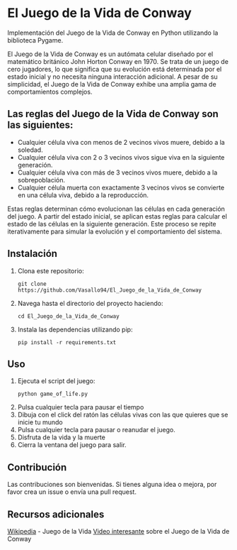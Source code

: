 # El Juego de la Vida de Conway
Implementación del Juego de la Vida de Conway en Python utilizando la biblioteca Pygame.

El Juego de la Vida de Conway es un autómata celular diseñado por el matemático británico John Horton Conway en 1970. Se trata de un juego de cero jugadores, lo que significa que su evolución está determinada por el estado inicial y no necesita ninguna interacción adicional. A pesar de su simplicidad, el Juego de la Vida de Conway exhibe una amplia gama de comportamientos complejos.

## Las reglas del Juego de la Vida de Conway son las siguientes:

- Cualquier célula viva con menos de 2 vecinos vivos muere, debido a la soledad.
- Cualquier célula viva con 2 o 3 vecinos vivos sigue viva en la siguiente generación.
- Cualquier célula viva con más de 3 vecinos vivos muere, debido a la sobrepoblación.
- Cualquier célula muerta con exactamente 3 vecinos vivos se convierte en una célula viva, debido a la reproducción.

Estas reglas determinan cómo evolucionan las células en cada generación del juego. A partir del estado inicial, se aplican estas reglas para calcular el estado de las células en la siguiente generación. Este proceso se repite iterativamente para simular la evolución y el comportamiento del sistema.


## Instalación

1. Clona este repositorio:

   ```
   git clone https://github.com/Vasallo94/El_Juego_de_la_Vida_de_Conway
   ```
2. Navega hasta el directorio del proyecto haciendo:
    ```
    cd El_Juego_de_la_Vida_de_Conway
    ```
3. Instala las dependencias utilizando pip:
    ```
    pip install -r requirements.txt
    ```
    
## Uso
1. Ejecuta el script del juego:
    ```
    python game_of_life.py
    ```
2. Pulsa cualquier tecla para pausar el tiempo
3. Dibuja con el click del ratón las células vivas con las que quieres que se inicie tu mundo
4. Pulsa cualquier tecla para pausar o reanudar el juego.
5. Disfruta de la vida y la muerte
6. Cierra la ventana del juego para salir.

## Contribución
Las contribuciones son bienvenidas. Si tienes alguna idea o mejora, por favor crea un issue o envía una pull request.

## Recursos adicionales
[Wikipedia](https://es.wikipedia.org/wiki/Juego_de_la_vida) - Juego de la Vida
[Video interesante](https://www.youtube.com/watch?v=2ssnMkJFqbA) sobre el Juego de la Vida de Conway
